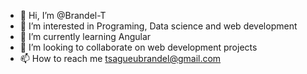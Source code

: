 - 👋 Hi, I’m @Brandel-T
- 👀 I’m interested in Programing, Data science and web development 
- 🌱 I’m currently learning Angular
- 💞️ I’m looking to collaborate on web development projects
- 📫 How to reach me tsagueubrandel@gmail.com

<!---
Brandel-T/Brandel-T is a ✨ special ✨ repository because its `README.md` (this file) appears on your GitHub profile.
You can click the Preview link to take a look at your changes.
--->
